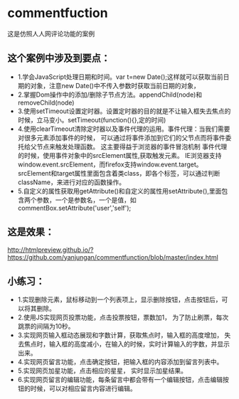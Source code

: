 # commentfuction
这是仿照人人网评论功能的案例
## 这个案例中涉及到要点：
* 1.学会JavaScript处理日期和时间。var t=new Date();这样就可以获取当前日期的对象，注意new Date()中不传入参数时获取当前日期的对象，
* 2.掌握Dom操作中的添加/删除子节点方法。appendChild(node)和removeChild(node)
* 3.使用setTimeout设置定时器。设置定时器的目的就是不让输入框失去焦点的时候，立马变小。setTimeout(function(){},定的时间)
* 4.使用clearTimeout清除定时器以及事件代理的运用。事件代理：当我们需要对很多元素添加事件的时候，	可以通过将事件添加到它们的父节点而将事件委托给父节点来触发处理函数。
	这主要得益于浏览器的事件冒泡机制
	事件代理的时候，使用事件对象中的srcElement属性,获取触发元素。
	IE浏览器支持window.event.srcElement，而firefox支持window.event.target。srcElement和target属性里面包含着类class，即各个标签，可以通过判断className，来进行对应的函数操作。
* 5.自定义的属性获取用getAttribute()和自定义的属性用setAttribute(),里面包含两个参数，一个是参数名，一个是值，如commentBox.setAttribute('user','self');

## 这是效果：
http://htmlpreview.github.io/?https://github.com/yanjungan/commentfunction/blob/master/index.html

## 小练习：
* 1.实现删除元素，鼠标移动到一个列表项上，显示删除按钮，点击按钮后，可以将其删除。
* 2.使用JS实现网页投票功能，点击投票按钮，票数加1， 为了防止刷票，每次跳票的间隔为10秒。
* 3.实现网页输入框动态展现和字数计算，获取焦点时，输入框的高度增加， 失去焦点时，输入框的高度减小，在输入的时候，实时计算输入的字数，并显示出来。
* 4.实现网页留言功能，点击确定按钮，把输入框的内容添加到留言列表中。
* 5.实现网页加星功能，点击相应的星星， 实时显示加星结果。
* 6.实现网页留言的编辑功能，每条留言中都会带有一个编辑按钮，点击编辑按钮的时候，可以对相应留言内容进行编辑。
